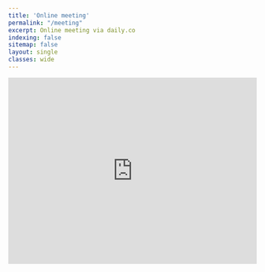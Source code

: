 ```yaml
---
title: 'Online meeting'
permalink: "/meeting"
excerpt: Online meeting via daily.co
indexing: false
sitemap: false
layout: single
classes: wide
---
```


<div class="iframe-container" style="
    overflow: hidden;
    padding-top: 75%;
    position: relative;
"><iframe allowfullscreen style="
    border: 0;
    height: 100%;
    left: 0;
    position: absolute;
    top: 0;
    width: 100%;
    "
    frameborder="0"
    allow="camera; microphone; autoplay"
    src="https://zopatista.daily.co/hello">
</iframe></div>
